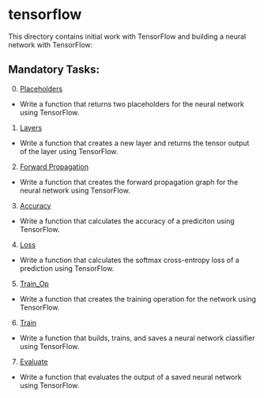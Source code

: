 # tensorflow
This directory contains initial work with TensorFlow and building a neural network with TensorFlow:

## Mandatory Tasks:
0. [Placeholders](/supervised_learning/tensorflow/0-create_placeholders.py)
* Write a function that returns two placeholders for the neural network using TensorFlow.
1. [Layers](/supervised_learning/tensorflow/1-create_layer.py)
* Write a function that creates a new layer and returns the tensor output of the layer using TensorFlow.
2. [Forward Propagation](/supervised_learning/tensorflow/2-forward_prop.py)
* Write a function that creates the forward propagation graph for the neural network using TensorFlow.
3. [Accuracy](/supervised_learning/tensorflow/3-calculate_accuracy.py)
* Write a function that calculates the accuracy of a prediciton using TensorFlow.
4. [Loss](/supervised_learning/tensorflow/4-calculate_loss.py)
* Write a function that calculates the softmax cross-entropy loss of a prediction using TensorFlow.
5. [Train_Op](/supervised_learning/tensorflow/5-create_train_op.py)
* Write a function that creates the training operation for the network using TensorFlow.
6. [Train](/supervised_learning/tensorflow/6-train.py)
* Write a function that builds, trains, and saves a neural network classifier using TensorFlow.
7. [Evaluate](/supervised_learning/tensorflow/7-evaluate.py)
* Write a function that evaluates the output of a saved neural network using TensorFlow.